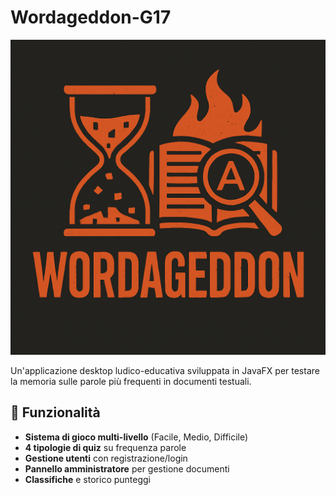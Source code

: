 # Wordageddon-G17
<div align="center">
  <img src="images/Wordageddon%20Logo.png" alt="Wordageddon Logo"/>
</div>

Un'applicazione desktop ludico-educativa sviluppata in JavaFX per testare la memoria sulle parole più frequenti in documenti testuali.

## 🚀 Funzionalità

- **Sistema di gioco multi-livello** (Facile, Medio, Difficile)
- **4 tipologie di quiz** su frequenza parole
- **Gestione utenti** con registrazione/login
- **Pannello amministratore** per gestione documenti
- **Classifiche** e storico punteggi

